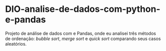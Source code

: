 # DIO-analise-de-dados-com-python-e-pandas
 
Projeto de análise de dados com e Pandas, onde eu analisei três métodos de ordenação: *bubble sort*, *merge sort* e *quick sort* comparando seus casos aleatórios.
